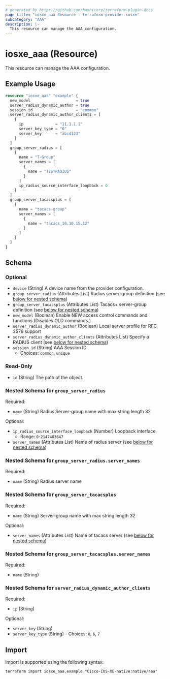 ```yaml
---
# generated by https://github.com/hashicorp/terraform-plugin-docs
page_title: "iosxe_aaa Resource - terraform-provider-iosxe"
subcategory: "AAA"
description: |-
  This resource can manage the AAA configuration.
---
```


# iosxe_aaa (Resource)

This resource can manage the AAA configuration.

## Example Usage

```terraform
resource "iosxe_aaa" "example" {
  new_model                    = true
  server_radius_dynamic_author = true
  session_id                   = "common"
  server_radius_dynamic_author_clients = [
    {
      ip              = "11.1.1.1"
      server_key_type = "0"
      server_key      = "abcd123"
    }
  ]
  group_server_radius = [
    {
      name = "T-Group"
      server_names = [
        {
          name = "TESTRADIUS"
        }
      ]
      ip_radius_source_interface_loopback = 0
    }
  ]
  group_server_tacacsplus = [
    {
      name = "tacacs-group"
      server_names = [
        {
          name = "tacacs_10.10.15.12"
        }
      ]
    }
  ]
}
```

<!-- schema generated by tfplugindocs -->
## Schema

### Optional

- `device` (String) A device name from the provider configuration.
- `group_server_radius` (Attributes List) Radius server-group definition (see [below for nested schema](#nestedatt--group_server_radius))
- `group_server_tacacsplus` (Attributes List) Tacacs+ server-group definition (see [below for nested schema](#nestedatt--group_server_tacacsplus))
- `new_model` (Boolean) Enable NEW access control commands and functions.(Disables OLD commands.)
- `server_radius_dynamic_author` (Boolean) Local server profile for RFC 3576 support
- `server_radius_dynamic_author_clients` (Attributes List) Specify a RADIUS client (see [below for nested schema](#nestedatt--server_radius_dynamic_author_clients))
- `session_id` (String) AAA Session ID
  - Choices: `common`, `unique`

### Read-Only

- `id` (String) The path of the object.

<a id="nestedatt--group_server_radius"></a>
### Nested Schema for `group_server_radius`

Required:

- `name` (String) Radius Server-group name with max string length 32

Optional:

- `ip_radius_source_interface_loopback` (Number) Loopback interface
  - Range: `0`-`2147483647`
- `server_names` (Attributes List) Name of radius server (see [below for nested schema](#nestedatt--group_server_radius--server_names))

<a id="nestedatt--group_server_radius--server_names"></a>
### Nested Schema for `group_server_radius.server_names`

Required:

- `name` (String) Radius server name



<a id="nestedatt--group_server_tacacsplus"></a>
### Nested Schema for `group_server_tacacsplus`

Required:

- `name` (String) Server-group name with max string length 32

Optional:

- `server_names` (Attributes List) Name of tacacs server (see [below for nested schema](#nestedatt--group_server_tacacsplus--server_names))

<a id="nestedatt--group_server_tacacsplus--server_names"></a>
### Nested Schema for `group_server_tacacsplus.server_names`

Required:

- `name` (String)



<a id="nestedatt--server_radius_dynamic_author_clients"></a>
### Nested Schema for `server_radius_dynamic_author_clients`

Required:

- `ip` (String)

Optional:

- `server_key` (String)
- `server_key_type` (String) - Choices: `0`, `6`, `7`

## Import

Import is supported using the following syntax:

```shell
terraform import iosxe_aaa.example "Cisco-IOS-XE-native:native/aaa"
```
